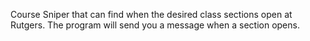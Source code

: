 Course Sniper that can find when the desired class sections open at Rutgers. The program will send you a message when a section opens. 
